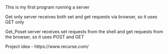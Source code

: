 <p>This is my first program running a server </p>
<p>Get only server receives both set and get requests via browser, so it uses GET only </p>
<p>Get_Poset server receives set requests from the shell and get requests from the browser, so it uses POST and GET </p>
Project idea - https://www.recurse.com/ </p>
